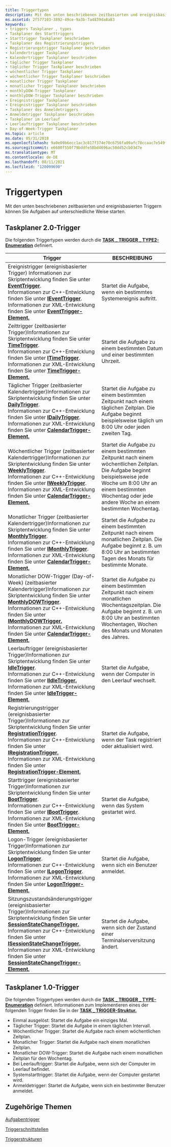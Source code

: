 ```yaml
---
title: Triggertypen
description: Mit den unten beschriebenen zeitbasierten und ereignisbasierten Triggern können Sie Aufgaben auf unterschiedliche Weise starten.
ms.assetid: 2f577103-3892-49ce-9a3b-7a4839da8a83
keywords:
- triggers Taskplaner , types
- Taskplaner des Starttriggers
- Starttrigger Taskplaner beschrieben
- Taskplaner des Registrierungstriggers
- Registrierungstrigger Taskplaner beschrieben
- kalendertrigger Taskplaner
- Kalendertrigger Taskplaner beschrieben
- täglicher Trigger Taskplaner
- täglicher Trigger Taskplaner beschrieben
- wöchentlicher Trigger Taskplaner
- wöchentlicher Trigger Taskplaner beschrieben
- monatlicher Trigger Taskplaner
- monatlicher Trigger Taskplaner beschrieben
- monthlyDOW-Trigger Taskplaner
- monthlyDOW-Trigger Taskplaner beschrieben
- Ereignistrigger Taskplaner
- Ereignistrigger Taskplaner beschrieben
- Taskplaner des Anmeldetriggers
- Anmeldetrigger Taskplaner beschrieben
- Taskplaner im Leerlauf
- Leerlauftrigger Taskplaner beschrieben
- Day-of-Week-Trigger Taskplaner
ms.topic: article
ms.date: 05/31/2018
ms.openlocfilehash: 9a0e09b6ecc1ac3c817f374e70c6756fa09afc78ccaac7e549f3f04ad074c8d0
ms.sourcegitcommit: e6600f550f79bddfe58bd4696ac50dd52cb03d7e
ms.translationtype: MT
ms.contentlocale: de-DE
ms.lasthandoff: 08/11/2021
ms.locfileid: "120099690"
---
```

# <a name="trigger-types"></a>Triggertypen

Mit den unten beschriebenen zeitbasierten und ereignisbasierten Triggern können Sie Aufgaben auf unterschiedliche Weise starten.

## <a name="task-scheduler-20-triggers"></a>Taskplaner 2.0-Trigger

Die folgenden Triggertypen werden durch die [**TASK \_ TRIGGER \_ TYPE2-Enumeration**](/windows/desktop/api/taskschd/ne-taskschd-task_trigger_type2) definiert.

| Trigger                                                                                                                                                                                                                                                                                                                                                                                                                | BESCHREIBUNG                                                                                                                                                                                  |
|------------------------------------------------------------------------------------------------------------------------------------------------------------------------------------------------------------------------------------------------------------------------------------------------------------------------------------------------------------------------------------------------------------------------|----------------------------------------------------------------------------------------------------------------------------------------------------------------------------------------------|
| Ereignistrigger (ereignisbasierter Trigger) Informationen zur Skriptentwicklung finden Sie unter [**EventTrigger**](eventtrigger.md).<br/> Informationen zur C++-Entwicklung finden Sie unter [**IEventTrigger**](/windows/desktop/api/taskschd/nn-taskschd-ieventtrigger).<br/> Informationen zur XML-Entwicklung finden Sie unter [**EventTrigger-Element.**](taskschedulerschema-eventtrigger-triggergroup-element.md)<br/>                                                                                             | Startet die Aufgabe, wenn ein bestimmtes Systemereignis auftritt.                                                                                                                                         |
| Zeittrigger (zeitbasierter Trigger)Informationen zur Skriptentwicklung finden Sie unter [**TimeTrigger**](timetrigger.md).<br/> Informationen zur C++-Entwicklung finden Sie unter [**ITimeTrigger**](/windows/desktop/api/taskschd/nn-taskschd-itimetrigger).<br/> Informationen zur XML-Entwicklung finden Sie unter [**TimeTrigger-Element.**](taskschedulerschema-timetrigger-triggergroup-element.md)<br/>                                                                                                      | Startet die Aufgabe zu einem bestimmten Datum und einer bestimmten Uhrzeit.                                                                                                                                                 |
| Täglicher Trigger (zeitbasierter Kalendertrigger)Informationen zur Skriptentwicklung finden Sie unter [**DailyTrigger**](dailytrigger.md).<br/> Informationen zur C++-Entwicklung finden Sie unter [**IDailyTrigger**](/windows/desktop/api/taskschd/nn-taskschd-idailytrigger).<br/> Informationen zur XML-Entwicklung finden Sie unter [**CalendarTrigger-Element.**](taskschedulerschema-calendartrigger-triggergroup-element.md)<br/>                                                                                | Startet die Aufgabe zu einem bestimmten Zeitpunkt nach einem täglichen Zeitplan. Die Aufgabe beginnt beispielsweise täglich um 8:00 Uhr oder jeden zweiten Tag.                                                                |
| Wöchentlicher Trigger (zeitbasierter Kalendertrigger)Informationen zur Skriptentwicklung finden Sie unter [**WeeklyTrigger**](weeklytrigger.md).<br/> Informationen zur C++-Entwicklung finden Sie unter [**IWeeklyTrigger**](/windows/desktop/api/taskschd/nn-taskschd-iweeklytrigger).<br/> Informationen zur XML-Entwicklung finden Sie unter [**CalendarTrigger-Element.**](taskschedulerschema-calendartrigger-triggergroup-element.md)<br/>                                                                           | Startet die Aufgabe zu einem bestimmten Zeitpunkt nach einem wöchentlichen Zeitplan. Die Aufgabe beginnt beispielsweise jede Woche um 8:00 Uhr an einem bestimmten Wochentag oder jede andere Woche an einem bestimmten Wochentag. |
| Monatlicher Trigger (zeitbasierter Kalendertrigger)Informationen zur Skriptentwicklung finden Sie unter [**MonthlyTrigger**](monthlytrigger.md).<br/> Informationen zur C++-Entwicklung finden Sie unter [**IMonthlyTrigger**](/windows/desktop/api/taskschd/nn-taskschd-imonthlytrigger).<br/> Informationen zur XML-Entwicklung finden Sie unter [**CalendarTrigger-Element.**](taskschedulerschema-calendartrigger-triggergroup-element.md)<br/>                                                                      | Startet die Aufgabe zu einem bestimmten Zeitpunkt nach einem monatlichen Zeitplan. Die Aufgabe beginnt z. B. um 8:00 Uhr an bestimmten Tagen des Monats für bestimmte Monate.                                          |
| Monatlicher DOW-Trigger (Day-of-Week) (zeitbasierter Kalendertrigger)Informationen zur Skriptentwicklung finden Sie unter [**MonthlyDOWTrigger**](monthlydowtrigger.md).<br/> Informationen zur C++-Entwicklung finden Sie unter [**IMonthlyDOWTrigger.**](/windows/desktop/api/taskschd/nn-taskschd-imonthlydowtrigger)<br/> Informationen zur XML-Entwicklung finden Sie unter [**CalendarTrigger-Element.**](taskschedulerschema-calendartrigger-triggergroup-element.md)<br/>                                        | Startet die Aufgabe zu einem bestimmten Zeitpunkt nach einem monatlichen Wochentagszeitplan. Die Aufgabe beginnt z. B. um 8:00 Uhr an bestimmten Wochentagen, Wochen des Monats und Monaten des Jahres.      |
| Leerlauftrigger (ereignisbasierter Trigger)Informationen zur Skriptentwicklung finden Sie unter [**IdleTrigger**](idletrigger.md).<br/> Informationen zur C++-Entwicklung finden Sie unter [**IIdleTrigger.**](/windows/win32/api/taskschd/nn-taskschd-iidletrigger)<br/> Informationen zur XML-Entwicklung finden Sie unter [**IdleTrigger-Element.**](taskschedulerschema-idletrigger-triggergroup-element.md)<br/>                                                                                                     | Startet die Aufgabe, wenn der Computer in den Leerlauf wechselt.                                                                                                                                      |
| Registrierungstrigger (ereignisbasierter Trigger)Informationen zur Skriptentwicklung finden Sie unter [**RegistrationTrigger**](registrationtrigger.md).<br/> Informationen zur C++-Entwicklung finden Sie unter [**IRegistrationTrigger.**](/windows/desktop/api/taskschd/nn-taskschd-iregistrationtrigger)<br/> Informationen zur XML-Entwicklung finden Sie unter [**RegistrationTrigger-Element.**](taskschedulerschema-registrationtrigger-triggergroup-element.md)<br/>                                             | Startet die Aufgabe, wenn der Task registriert oder aktualisiert wird.                                                                                                                                      |
| Starttrigger (ereignisbasierter Trigger)Informationen zur Skriptentwicklung finden Sie unter [**BootTrigger**](boottrigger.md).<br/> Informationen zur C++-Entwicklung finden Sie unter [**IBootTrigger**](/windows/desktop/api/taskschd/nn-taskschd-iboottrigger).<br/> Informationen zur XML-Entwicklung finden Sie unter [**BootTrigger-Element.**](taskschedulerschema-boottrigger-triggergroup-element.md)<br/>                                                                                                     | Startet die Aufgabe, wenn das System gestartet wird.                                                                                                                                                   |
| Logon-Trigger (ereignisbasierter Trigger)Informationen zur Skriptentwicklung finden Sie unter [**LogonTrigger**](logontrigger.md).<br/> Informationen zur C++-Entwicklung finden Sie unter [**ILogonTrigger**](/windows/desktop/api/taskschd/nn-taskschd-ilogontrigger).<br/> Informationen zur XML-Entwicklung finden Sie unter [**LogonTrigger-Element.**](taskschedulerschema-logontrigger-triggergroup-element.md)<br/>                                                                                              | Startet die Aufgabe, wenn sich ein Benutzer anmeldet.                                                                                                                                                         |
| Sitzungszustandsänderungstrigger (ereignisbasierter Trigger)Informationen zur Skriptentwicklung finden Sie unter [**SessionStateChangeTrigger.**](sessionstatechangetrigger.md)<br/> Informationen zur C++-Entwicklung finden Sie unter [**ISessionStateChangeTrigger.**](/windows/desktop/api/taskschd/nn-taskschd-isessionstatechangetrigger)<br/> Informationen zur XML-Entwicklung finden Sie unter [**SessionStateChangeTrigger-Element.**](taskschedulerschema-sessionstatechangetrigger-triggergroup-element.md)<br/> | Startet die Aufgabe, wenn sich der Zustand einer Terminalserversitzung ändert.                                                                                                                                |



 

## <a name="task-scheduler-10-triggers"></a>Taskplaner 1.0-Trigger

Die folgenden Triggertypen werden durch die [**TASK \_ TRIGGER \_ TYPE-Enumeration**](/windows/desktop/api/Mstask/ne-mstask-task_trigger_type) definiert. Informationen zum Implementieren eines der folgenden Trigger finden Sie in der [**TASK \_ TRIGGER-Struktur.**](/windows/desktop/api/Mstask/ns-mstask-task_trigger)

-   Einmal ausgelöst: Startet die Aufgabe ein einziges Mal.
-   Täglicher Trigger: Startet die Aufgabe in einem täglichen Intervall.
-   Wöchentlicher Trigger: Startet die Aufgabe nach einem wöchentlichen Zeitplan.
-   Monatlicher Trigger: Startet die Aufgabe nach einem monatlichen Zeitplan.
-   Monatlicher DOW-Trigger: Startet die Aufgabe nach einem monatlichen Zeitplan für den Wochentag.
-   Bei Leerlauftrigger: Startet die Aufgabe, wenn sich der Computer im Leerlauf befindet.
-   Systemstarttrigger: Startet die Aufgabe, wenn der Computer gestartet wird.
-   Anmeldetrigger: Startet die Aufgabe, wenn sich ein bestimmter Benutzer anmeldet.

## <a name="related-topics"></a>Zugehörige Themen

<dl> <dt>

[Aufgabentrigger](task-triggers.md)
</dt> <dt>

[Triggerschnittstellen](trigger-interfaces.md)
</dt> <dt>

[Triggerstrukturen](trigger-structures.md)
</dt> </dl>

 

